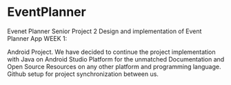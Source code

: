 # EventPlanner
Evenet Planner Senior Project 2
Design and implementation of Event Planner App 
WEEK 1:

 Android Project.
We have decided to continue the project implementation with Java on Android Studio Platform for the unmatched Documentation and Open Source Resources on any other platform and programming language.
Github setup for project synchronization between us.
